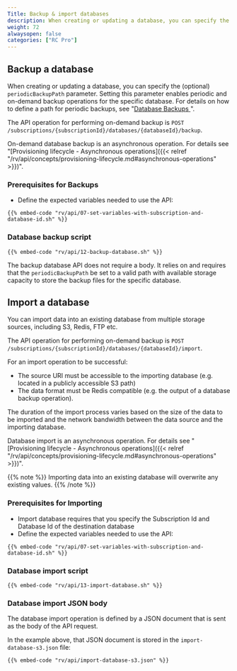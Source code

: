 ```yaml
---
Title: Backup & import databases
description: When creating or updating a database, you can specify the backup path parameter. The import API operation allows importing from various source types and specified locations
weight: 72
alwaysopen: false
categories: ["RC Pro"]
---
```


## Backup a database

When creating or updating a database, you can specify the (optional) `periodicBackupPath` parameter. Setting this parameter enables periodic and on-demand backup operations for the specific database. For details on how to define a path for periodic backups, see "[Database Backups
](/rv/administration/configuration/backups/)".

The API operation for performing on-demand backup is `POST /subscriptions/{subscriptionId}/databases/{databaseId}/backup`.

On-demand database backup is an asynchronous operation. For details see "[Provisioning lifecycle - Asynchronous operations]({{< relref  "/rv/api/concepts/provisioning-lifecycle.md#asynchronous-operations" >}})".

### Prerequisites for Backups

- Define the expected variables needed to use the API:

```shell
{{% embed-code "rv/api/07-set-variables-with-subscription-and-database-id.sh" %}}
```

### Database backup script

```shell
{{% embed-code "rv/api/12-backup-database.sh" %}}
```

The backup database API does not require a body. It relies on and requires that the `periodicBackupPath` be set to a valid path with available storage capacity to store the backup files for the specific database.

## Import a database

You can import data into an existing database from multiple storage sources, including S3, Redis, FTP etc.

The API operation for performing on-demand backup is `POST /subscriptions/{subscriptionId}/databases/{databaseId}/import`.

For an import operation to be successful:

- The source URI must be accessible to the importing database (e.g. located in a publicly accessible S3 path)
- The data format must be Redis compatible (e.g. the output of a database backup operation).

The duration of the import process varies based on the size of the data to be imported and the network bandwidth between the data source and the importing database.

Database import is an asynchronous operation. For details see "[Provisioning lifecycle - Asynchronous operations]({{< relref  "/rv/api/concepts/provisioning-lifecycle.md#asynchronous-operations" >}})".

{{% note %}}
Importing data into an existing database will overwrite any existing values.
{{% /note %}}
  
### Prerequisites for Importing

- Import database requires that you specify the Subscription Id and Database Id of the destination database
- Define the expected variables needed to use the API:

```shell
{{% embed-code "rv/api/07-set-variables-with-subscription-and-database-id.sh" %}}
```

### Database import script

```shell
{{% embed-code "rv/api/13-import-database.sh" %}}
```

### Database import JSON body

The database import operation is defined by a JSON document that is sent as the body of the API request.

In the example above, that JSON document is stored in the `import-database-s3.json` file:

```shell
{{% embed-code "rv/api/import-database-s3.json" %}}
```
